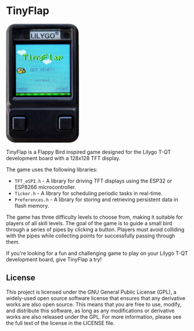 # TinyFlap

![demo](https://github.com/soelvberg/TinyFlap/blob/main/demo.png)

TinyFlap is a Flappy Bird inspired game designed for the Lilygo T-QT development board with a 128x128 TFT display. 

The game uses the following libraries:

- `TFT_eSPI.h` - A library for driving TFT displays using the ESP32 or ESP8266 microcontroller.
- `Ticker.h` - A library for scheduling periodic tasks in real-time.
- `Preferences.h` - A library for storing and retrieving persistent data in flash memory.

The game has three difficulty levels to choose from, making it suitable for players of all skill levels. The goal of the game is to guide a small bird through a series of pipes by clicking a button. Players must avoid colliding with the pipes while collecting points for successfully passing through them.

If you're looking for a fun and challenging game to play on your Lilygo T-QT development board, give TinyFlap a try!

## License

This project is licensed under the GNU General Public License (GPL), a widely-used open source software license that ensures that any derivative works are also open source. This means that you are free to use, modify, and distribute this software, as long as any modifications or derivative works are also released under the GPL. For more information, please see the full text of the license in the LICENSE file.
